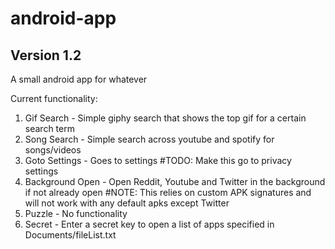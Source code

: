 # android-app
## Version 1.2

A small android app for whatever

Current functionality:
1. Gif Search - Simple giphy search that shows the top gif for a certain search term
2. Song Search - Simple search across youtube and spotify for songs/videos
3. Goto Settings - Goes to settings #TODO: Make this go to privacy settings
4. Background Open - Open Reddit, Youtube and Twitter in the background if not already open #NOTE: This relies on custom APK signatures and will not work with any default apks except Twitter
5. Puzzle - No functionality
6. Secret - Enter a secret key to open a list of apps specified in Documents/fileList.txt
